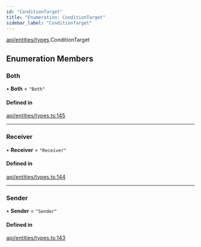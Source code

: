 ```yaml
---
id: "ConditionTarget"
title: "Enumeration: ConditionTarget"
sidebar_label: "ConditionTarget"
---
```


[api/entities/types](../../../../../modules/API/Entities/Types/Types.md).ConditionTarget

## Enumeration Members

### Both

• **Both** = ``"Both"``

#### Defined in

[api/entities/types.ts:145](https://github.com/PolymeshAssociation/polymesh-sdk/blob/995f17653/src/api/entities/types.ts#L145)

___

### Receiver

• **Receiver** = ``"Receiver"``

#### Defined in

[api/entities/types.ts:144](https://github.com/PolymeshAssociation/polymesh-sdk/blob/995f17653/src/api/entities/types.ts#L144)

___

### Sender

• **Sender** = ``"Sender"``

#### Defined in

[api/entities/types.ts:143](https://github.com/PolymeshAssociation/polymesh-sdk/blob/995f17653/src/api/entities/types.ts#L143)
